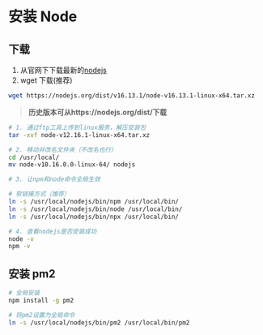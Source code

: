 # 安装 Node

## 下载

1. 从官网下下载最新的[nodejs](https://nodejs.org/en/download/)
2. wget 下载(推荐)

```sh
wget https://nodejs.org/dist/v16.13.1/node-v16.13.1-linux-x64.tar.xz
```

> **历史版本可从https://nodejs.org/dist/下载**

```sh
# 1. 通过ftp工具上传到linux服务，解压安装包
tar -xvf node-v12.16.1-linux-x64.tar.xz

# 2. 移动并改名文件夹（不改名也行）
cd /usr/local/
mv node-v10.16.0.0-linux-64/ nodejs

# 3. 让npm和node命令全局生效

# 软链接方式（推荐）
ln -s /usr/local/nodejs/bin/npm /usr/local/bin/
ln -s /usr/local/nodejs/bin/node /usr/local/bin/
ln -s /usr/local/nodejs/bin/npx /usr/local/bin/

# 4. 查看nodejs是否安装成功
node -v
npm -v
```

## 安装 pm2

```sh
# 全局安装
npm install -g pm2

# 将pm2设置为全局命令
ln -s /usr/local/nodejs/bin/pm2 /usr/local/bin/pm2
```
